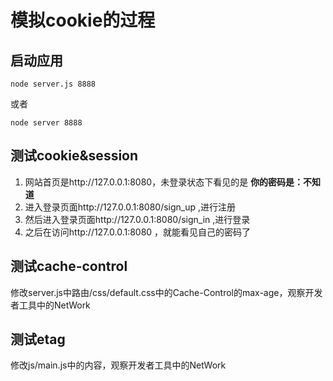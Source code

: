 # 模拟cookie的过程

## 启动应用

`node server.js 8888`

或者

`node server 8888`

## 测试cookie&session

1. 网站首页是http://127.0.0.1:8080，未登录状态下看见的是 __你的密码是：不知道__
2. 进入登录页面http://127.0.0.1:8080/sign_up ,进行注册
3. 然后进入登录页面http://127.0.0.1:8080/sign_in ,进行登录
4. 之后在访问http://127.0.0.1:8080 ，就能看见自己的密码了

## 测试cache-control
修改server.js中路由/css/default.css中的Cache-Control的max-age，观察开发者工具中的NetWork

## 测试etag
修改js/main.js中的内容，观察开发者工具中的NetWork
